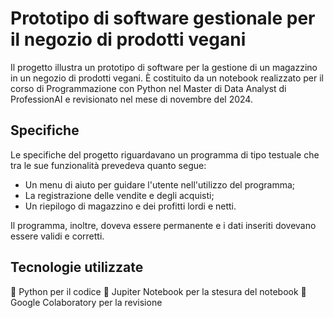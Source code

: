 # Prototipo di software gestionale per il negozio di prodotti vegani

Il progetto illustra un prototipo di software per la gestione di un magazzino in un negozio di prodotti vegani. È costituito da un notebook realizzato per il corso di Programmazione con Python nel Master di Data Analyst di ProfessionAI e revisionato nel mese di novembre del 2024.

## Specifiche

Le specifiche del progetto riguardavano un programma di tipo testuale che tra le sue funzionalità prevedeva quanto segue:
- Un menu di aiuto per guidare l'utente nell'utilizzo del programma;
- La registrazione delle vendite e degli acquisti;
- Un riepilogo di magazzino e dei profitti lordi e netti.

Il programma, inoltre, doveva essere permanente e i dati inseriti dovevano essere validi e corretti.

## Tecnologie utilizzate
🐍 Python per il codice
📔 Jupiter Notebook per la stesura del notebook
🤝 Google Colaboratory per la revisione
